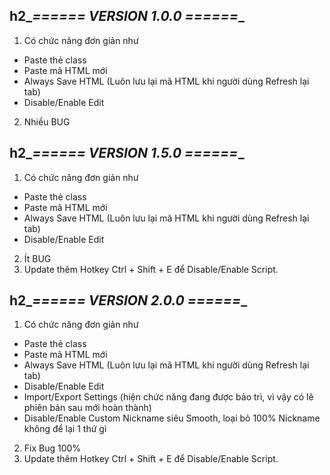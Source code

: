 ## h2_*====== VERSION 1.0.0 ======*_
1. Có chức năng đơn giản như
- Paste thẻ class
- Paste mã HTML mới
- Always Save HTML (Luôn lưu lại mã HTML khi người dùng Refresh lại tab)
- Disable/Enable Edit
2. Nhiều BUG
## h2_*====== VERSION 1.5.0 ======*_
1. Có chức năng đơn giản như
- Paste thẻ class
- Paste mã HTML mới
- Always Save HTML (Luôn lưu lại mã HTML khi người dùng Refresh lại tab)
- Disable/Enable Edit
2. Ít BUG
3. Update thêm Hotkey Ctrl + Shift + E để Disable/Enable Script.
## h2_*====== VERSION 2.0.0 ======*_
1. Có chức năng đơn giản như
- Paste thẻ class
- Paste mã HTML mới
- Always Save HTML (Luôn lưu lại mã HTML khi người dùng Refresh lại tab)
- Disable/Enable Edit
- Import/Export Settings (hiện chức năng đang được bảo trì, vì vậy có lẽ phiên bản sau mới hoàn thành)
- Disable/Enable Custom Nickname siêu Smooth, loại bỏ 100% Nickname không để lại 1 thứ gì
2. Fix Bug 100%
3. Update thêm Hotkey Ctrl + Shift + E để Disable/Enable Script.